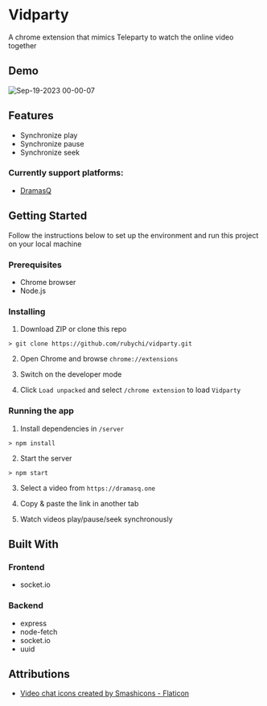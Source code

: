 # Vidparty

A chrome extension that mimics Teleparty to watch the online video together

## Demo

![Sep-19-2023 00-00-07](https://github.com/rubychi/vidparty/assets/18576075/7e318ff5-504d-420b-b4d0-fe15c5896a24)

## Features

- Synchronize play
- Synchronize pause
- Synchronize seek

### Currently support platforms:
- [DramasQ](https://dramasq.one/)

## Getting Started

Follow the instructions below to set up the environment and run this project on your local machine

### Prerequisites

* Chrome browser
* Node.js

### Installing

1. Download ZIP or clone this repo
```
> git clone https://github.com/rubychi/vidparty.git
```

2. Open Chrome and browse `chrome://extensions`

3. Switch on the developer mode

4. Click `Load unpacked` and select `/chrome extension` to load `Vidparty`

### Running the app

1. Install dependencies in `/server`
```
> npm install
```

2. Start the server
```
> npm start
```

3. Select a video from `https://dramasq.one`

4. Copy & paste the link in another tab
   
5. Watch videos play/pause/seek synchronously

## Built With

### Frontend

* socket.io

### Backend

* express
* node-fetch
* socket.io
* uuid

## Attributions

- [Video chat icons created by Smashicons - Flaticon](https://www.flaticon.com/free-icons/video-chat)
